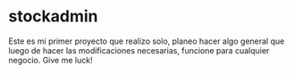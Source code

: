 # stockadmin
Este es mi primer proyecto que realizo solo, planeo hacer algo general que luego de hacer las modificaciones necesarias, funcione para cualquier negocio. Give me luck!

